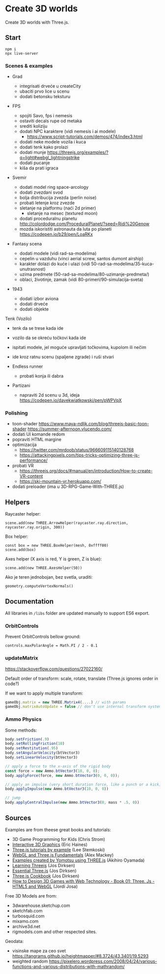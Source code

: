 # Create 3D worlds

Create 3D worlds with Three.js.

## Start

```
npm i
npx live-server
```

### Scenes & examples

- Grad
  - integrisati drveće u createCity
  - ubaciti prvo lice u scenu
  - dodati betonsku teksturu

- FPS
  - spojiti Savo, fps i nemesis
  - ostaviti decals rupe od metaka
  - srediti koliziju
  - dodati NPC karaktere (vidi nemesis i ai modele)
    - https://www.script-tutorials.com/demos/474/index3.html
  - dodati neke modele vozila i kuca
  - dodati tenk kako prolazi
  - dodati munje https://threejs.org/examples/?q=light#webgl_lightningstrike
  - dodati pucanje
  - kiša da prati igraca

- Svemir 
  - dodati model ring space-arcology
  - dodati zvezdani svod
  - bolja distribucija zvezda (perlin noise)
  - probati letenje kroz zvezde
  - sletanje na platformu (naći 2d primer)
    - sletanje na mesec (textured moon)
  - dodati proceduralnu planetu http://colordodge.com/ProceduralPlanet/?seed=Ridi%20Genow
  - mozda iskoristiti astronauta da luta po planeti https://codepen.io/b29/pen/LoaRKx

- Fantasy scena
  - dodati modele (vidi rad-sa-modelima)
  - cepelin u vazduhu (vinci aerial screw, santos dumont airship)
  - karakter dolazi do kuće i ulazi (vidi 50-rad-sa-modelima/35-kuca-unutrasnost)
  - uzima predmete (50-rad-sa-modelima/80-uzimanje-predmeta/)
  - oblaci, životinje, zamak (vidi 80-primeri/90-simulacija-sveta)

- 1943
  - dodati izbor aviona
  - dodati drveće
  - dodati objekte

Tenk (Vozilo)
- tenk da se trese kada ide
- vozilo da se okreću točkovi kada ide
- ispitati modele, jel moguće upravljati točkovima, kupolom ili nečim
- ide kroz ratnu scenu (spaljene zgrade) i ruši stvari

- Endless runner
  - probati konja ili dabra

- Partizani
  - napraviti 2d scenu u 3d, ideja https://codepen.io/davekwiatkowski/pen/pWPVpX

### Polishing

- toon-shader
  https://www.maya-ndljk.com/blog/threejs-basic-toon-shader
  https://summer-afternoon.vlucendo.com/
- dodati UI komande redom
- popraviti HTML margine
- optimizacija 
  - https://twitter.com/mrdoob/status/966609115140128768
  - https://attackingpixels.com/tips-tricks-optimizing-three-js-performance/
- probati VR
  - https://threejs.org/docs/#manual/en/introduction/How-to-create-VR-content
  - https://ski-mountain-vr.herokuapp.com/
- dodati preloader (ima u 3D-RPG-Game-With-THREE.js)

## Helpers

Raycaster helper:

```
scene.add(new THREE.ArrowHelper(raycaster.ray.direction, raycaster.ray.origin, 300))
```

Box helper:

```
const box = new THREE.BoxHelper(mesh, 0xffff00)
scene.add(box)
```

Axes helper (X axis is red, Y is green, Z is blue):

```
scene.add(new THREE.AxesHelper(50))
```

Ako je teren jednobojan, bez svetla, uraditi:

```
geometry.computeVertexNormals()
```

## Documentation

All libraries in `/libs` folder are updated manually to support ES6 export.

### OrbitControls

Prevent OrbitControls bellow ground:

```
controls.maxPolarAngle = Math.PI / 2 - 0.1
```

### updateMatrix

https://stackoverflow.com/questions/27022160/

Default order of transform: scale, rotate, translate (Three.js ignores order in code?)

If we want to apply multiple transform:

```js
gameObj.matrix = new THREE.Matrix4(....) // with params
gameObj.matrixAutoUpdate = false // don't use internal transform system
```

### Ammo Physics

Some methods:

```js
body.setFriction(.9)
body.setRollingFriction(10)
body.setRestitution(.95)
body.setAngularVelocity(btVector3)
body.setLinearVelocity(btVector3)

// apply a force to the x-axis of the rigid body
const force = new Ammo.btVector3(10, 0, 0);
body.applyForce(force, new Ammo.btVector3(0, 0, 0));

// apply an impulse (very short duration force, like a punch or a kick) to the x-axis
body.applyImpulse(new Ammo.btVector3(10, 0, 0))

// jump
body.applyCentralImpulse(new Ammo.btVector3(0, mass * .5, 0))
```

## Sources

Examples are from theese great books and tutorials:

* 3D Game Programming for Kids (Chris Strom)
* [Interactive 3D Graphics](https://in.udacity.com/course/interactive-3d-graphics--cs291/) (Eric Haines)
* [Three.js tutorials by example](http://stemkoski.github.io/Three.js/) (Lee Stemkoski)
* [WebGL and Three.js Fundamentals](https://github.com/alexmackey/threeJsBasicExamples) (Alex Mackey)
* [Examples created by Yomotsu using THREE.js](http://yomotsu.github.io/threejs-examples/) (Akihiro Oyamada)
* [Learning Threejs](https://github.com/josdirksen/learning-threejs) (Jos Dirksen)
* [Essential Three.js](https://github.com/josdirksen/essential-threejs) (Jos Dirksen)
* [Three.js Cookbook](https://github.com/josdirksen/threejs-cookbook) (Jos Dirksen)
* [How to Design 3D Games with Web Technology - Book 01: Three. Js - HTML5 and WebGL](https://thefiveplanets.org/b01/) (Jordi Josa)

Free 3D Models are from: 
- 3dwarehouse.sketchup.com
- sketchfab.com
- turbosquid.com 
- mixamo.com
- archive3d.net
- rigmodels.com
and other respected sites.

Geodata:
- visinske mape za ceo svet https://tangrams.github.io/heightmapper/#8.3724/43.3401/19.5293
- weighted random https://pixelero.wordpress.com/2008/04/24/various-functions-and-various-distributions-with-mathrandom/
